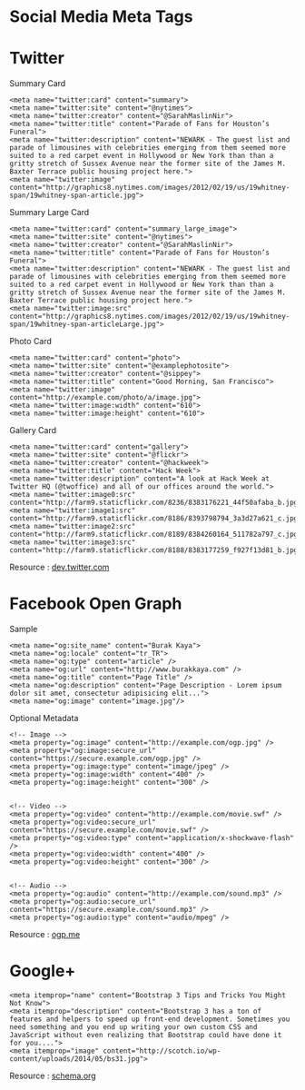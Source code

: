 Social Media Meta Tags
======================



Twitter
======================

Summary Card

    <meta name="twitter:card" content="summary">
    <meta name="twitter:site" content="@nytimes">
    <meta name="twitter:creator" content="@SarahMaslinNir">
    <meta name="twitter:title" content="Parade of Fans for Houston’s Funeral">
    <meta name="twitter:description" content="NEWARK - The guest list and parade of limousines with celebrities emerging from them seemed more suited to a red carpet event in Hollywood or New York than than a gritty stretch of Sussex Avenue near the former site of the James M. Baxter Terrace public housing project here.">
    <meta name="twitter:image" content="http://graphics8.nytimes.com/images/2012/02/19/us/19whitney-span/19whitney-span-article.jpg">
    

Summary Large Card

    <meta name="twitter:card" content="summary_large_image">
    <meta name="twitter:site" content="@nytimes">
    <meta name="twitter:creator" content="@SarahMaslinNir">
    <meta name="twitter:title" content="Parade of Fans for Houston’s Funeral">
    <meta name="twitter:description" content="NEWARK - The guest list and parade of limousines with celebrities emerging from them seemed more suited to a red carpet event in Hollywood or New York than than a gritty stretch of Sussex Avenue near the former site of the James M. Baxter Terrace public housing project here.">
    <meta name="twitter:image:src" content="http://graphics8.nytimes.com/images/2012/02/19/us/19whitney-span/19whitney-span-articleLarge.jpg">

Photo Card

    <meta name="twitter:card" content="photo">
    <meta name="twitter:site" content="@examplephotosite">
    <meta name="twitter:creator" content="@sippey">
    <meta name="twitter:title" content="Good Morning, San Francisco">
    <meta name="twitter:image" content="http://example.com/photo/a/image.jpg">
    <meta name="twitter:image:width" content="610">
    <meta name="twitter:image:height" content="610">

Gallery Card

    <meta name="twitter:card" content="gallery">
    <meta name="twitter:site" content="@flickr">
    <meta name="twitter:creator" content="@hackweek">
    <meta name="twitter:title" content="Hack Week">
    <meta name="twitter:description" content="A look at Hack Week at Twitter HQ (@twoffice) and all of our offices around the world.">
    <meta name="twitter:image0:src" content="http://farm9.staticflickr.com/8236/8383176221_44f50afaba_b.jpg">
    <meta name="twitter:image1:src" content="http://farm9.staticflickr.com/8186/8393798794_3a3d27a621_c.jpg">
    <meta name="twitter:image2:src" content="http://farm9.staticflickr.com/8189/8384260164_511782a797_c.jpg">
    <meta name="twitter:image3:src" content="http://farm9.staticflickr.com/8188/8383177259_f927f13d81_b.jpg">


Resource : <a href="https://dev.twitter.com/docs/cards" target="_blank">dev.twitter.com</a>





Facebook Open Graph
======================

Sample

    <meta name="og:site_name" content="Burak Kaya">
    <meta name="og:locale" content="tr_TR">
    <meta name="og:type" content="article" />
    <meta name="og:url" content="http://www.burakkaya.com" />
    <meta name="og:title" content="Page Title" />
    <meta name="og:description" content="Page Description - Lorem ipsum dolor sit amet, consectetur adipisicing elit...">
    <meta name="og:image" content="image.jpg"/>

Optional Metadata

    <!-- Image -->
    <meta property="og:image" content="http://example.com/ogp.jpg" />
    <meta property="og:image:secure_url" content="https://secure.example.com/ogp.jpg" />
    <meta property="og:image:type" content="image/jpeg" />
    <meta property="og:image:width" content="400" />
    <meta property="og:image:height" content="300" />


    <!-- Video -->
    <meta property="og:video" content="http://example.com/movie.swf" />
    <meta property="og:video:secure_url" content="https://secure.example.com/movie.swf" />
    <meta property="og:video:type" content="application/x-shockwave-flash" />
    <meta property="og:video:width" content="400" />
    <meta property="og:video:height" content="300" />


    <!-- Audio -->
    <meta property="og:audio" content="http://example.com/sound.mp3" />
    <meta property="og:audio:secure_url" content="https://secure.example.com/sound.mp3" />
    <meta property="og:audio:type" content="audio/mpeg" />


Resource : <a href="http://ogp.me/" target="_blank">ogp.me</a>



Google+
======================

    <meta itemprop="name" content="Bootstrap 3 Tips and Tricks You Might Not Know">
    <meta itemprop="description" content="Bootstrap 3 has a ton of features and helpers to speed up front-end development. Sometimes you need something and you end up writing your own custom CSS and JavaScript without even realizing that Bootstrap could have done it for you....">
    <meta itemprop="image" content="http://scotch.io/wp-content/uploads/2014/05/bs31.jpg">


Resource : <a href="https://schema.org/" target="_blank">schema.org</a>



